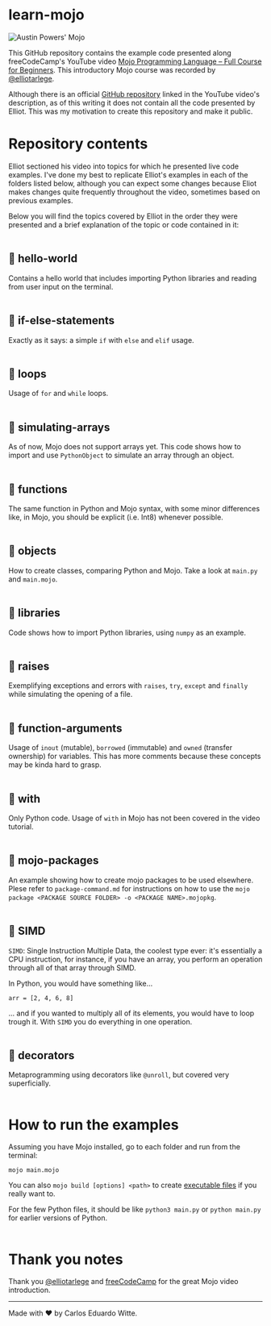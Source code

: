 # learn-mojo

![Austin Powers' Mojo](https://cdn.quotesgram.com/img/25/85/1657983419-Austin-Powers-Mojo.jpg)

This GitHub repository contains the example code presented along freeCodeCamp's YouTube video [Mojo Programming Language – Full Course for Beginners](https://youtu.be/5Sm9IVMet9c?si=IVlbAj6FuW5Ffavx). This introductory Mojo course was recorded by [@elliotarlege](https://www.youtube.com/channel/UCjlt_l6MIdxi4KoxuMjhYxg).

Although there is an official [GitHub repository](https://github.com/Infatoshi/intro-to-mojo) linked in the YouTube video's description, as of this writing it does not contain all the code presented by Elliot. This was my motivation to create this repository and make it public.

# Repository contents

Elliot sectioned his video into topics for which he presented live code examples. I've done my best to replicate Elliot's examples in each of the folders listed below, although you can expect some changes because Eliot makes changes quite frequently throughout the video, sometimes based on previous examples.

Below you will find the topics covered by Elliot in the order they were presented and a brief explanation of the topic or code contained in it:
<br/><br/>

## :file_folder: hello-world
Contains a hello world that includes importing Python libraries and reading from user input on the terminal.
<br/><br/>

## :file_folder: if-else-statements
Exactly as it says: a simple `if` with `else` and `elif` usage. 
<br/><br/>

## :file_folder: loops
Usage of `for` and `while` loops.
<br/><br/>

## :file_folder: simulating-arrays
As of now, Mojo does not support arrays yet. This code shows how to import and use `PythonObject` to simulate an array through an object.
<br/><br/>

## :file_folder: functions
The same function in Python and Mojo syntax, with some minor differences like, in Mojo, you should be explicit (i.e. Int8) whenever possible.
<br/><br/>

## :file_folder: objects
How to create classes, comparing Python and Mojo. Take a look at `main.py` and `main.mojo`.
<br/><br/>

## :file_folder: libraries
Code shows how to import Python libraries, using `numpy` as an example.
<br/><br/>

## :file_folder: raises
Exemplifying exceptions and errors with `raises`, `try`, `except` and `finally` while simulating the opening of a file.
<br/><br/>

## :file_folder: function-arguments
Usage of `inout` (mutable), `borrowed` (immutable) and `owned` (transfer ownership) for variables. This has more comments because these concepts may be kinda hard to grasp.
<br/><br/>

## :file_folder: with
Only Python code. Usage of `with` in Mojo has not been covered in the video tutorial. 
<br/><br/>

## :file_folder: mojo-packages
An example showing how to create mojo packages to be used elsewhere. Plese refer to `package-command.md` for instructions on how to use the `mojo package <PACKAGE SOURCE FOLDER> -o <PACKAGE NAME>.mojopkg`.
<br/><br/>

## :file_folder: SIMD
`SIMD`: Single Instruction Multiple Data, the coolest type ever: it's essentially a CPU instruction, for instance, if you have an array, you perform an operation through all of that array through SIMD. 

In Python, you would have something like...

```arr = [2, 4, 6, 8]```

... and if you wanted to multiply all of its elements, you would have to loop trough it. With `SIMD` you do everything in one operation.
<br/><br/>

## :file_folder: decorators
Metaprogramming using decorators like `@unroll`, but covered very superficially.
<br/><br/>

# How to run the examples
Assuming you have Mojo installed, go to each folder and run from the terminal:

```mojo main.mojo```

You can also `mojo build [options] <path>` to create [executable files](https://docs.modular.com/mojo/cli/build.html#synopsis) if you really want to.

For the few Python files, it should be like `python3 main.py` or `python main.py` for earlier versions of Python.
<br/><br/>

# Thank you notes

Thank you [@elliotarlege](https://www.youtube.com/channel/UCjlt_l6MIdxi4KoxuMjhYxg) and [freeCodeCamp](https://www.freecodecamp.org) for the great Mojo video introduction.

---
Made with :heart: by Carlos Eduardo Witte.
